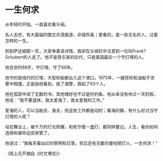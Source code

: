 # 一生何求

从年轻时开始，一直喜欢看讣闻。

名人去世，有大篇幅的图文并茂报道，非我所喜；爱看的，是一些无名的人，过着怎样的一生。

抓到萨达姆那一天，大家争着读详情，我却在讣闻栏中注意到一位叫Frank?Schubert的人走了。他不是音乐家的后代，只是美国最后一个守灯塔的人。

他去世时88岁，守灯塔，守了66年。

他守的是纽约的灯塔，大型轮船都出入这个港口。1973年，一艘货轮和油船于浓雾中相撞，正是由他看到，报了海警，救起了63个人。

他在孤寂中读了无数的书，其他嗜好也不过是钓钓鱼，他从来没有休过一天的假，他说：“我不要退休，我太爱海了，我太爱我的工作。”

爱海的人，可以当船员、渔夫，但这些工作都是动的；看海的静，有什么好过当守灯塔的人呢？

站在舞台上，被千万的灯光照耀，和死守着一盏灯，都同样要过。人生，看你如何选择和被命运安排罢了。

他说过：“我每天看灿烂的黎明和日落，背后还有无数的曼哈顿灯火，一生何求！”

（陌上花开摘自《时文博览》）